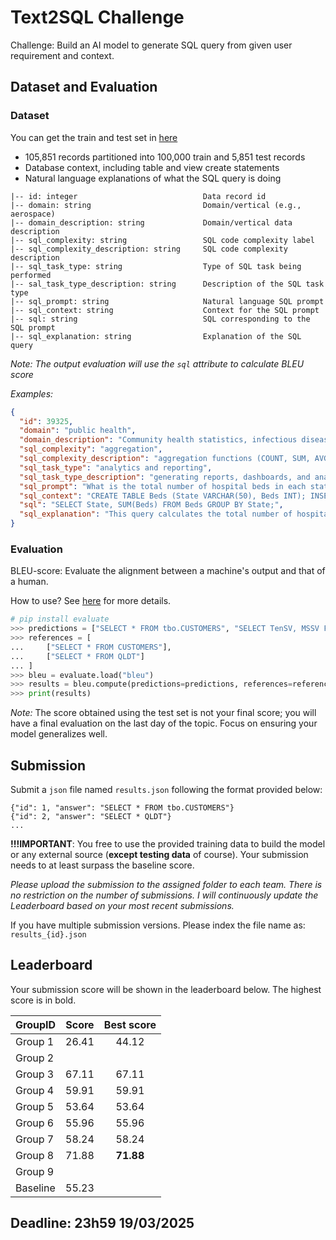 # Text2SQL Challenge

Challenge: Build an AI model to generate SQL query from given user requirement and context.

## Dataset and Evaluation

### Dataset

You can get the train and test set in [here](./dataset)

- 105,851 records partitioned into 100,000 train and 5,851 test records
- Database context, including table and view create statements
- Natural language explanations of what the SQL query is doing

```
|-- id: integer                            Data record id
|-- domain: string                         Domain/vertical (e.g., aerospace)
|-- domain_description: string             Domain/vertical data description
|-- sql_complexity: string                 SQL code complexity label
|-- sql_complexity_description: string     SQL code complexity description
|-- sql_task_type: string                  Type of SQL task being performed
|-- sal_task_type_description: string      Description of the SQL task type
|-- sql_prompt: string                     Natural language SQL prompt
|-- sql_context: string                    Context for the SQL prompt
|-- sql: string                            SQL corresponding to the SQL prompt
|-- sql_explanation: string                Explanation of the SQL query
```

*Note: The output evaluation will use the `sql` attribute to calculate BLEU score*

*Examples:*

```json
{
  "id": 39325,
  "domain": "public health",
  "domain_description": "Community health statistics, infectious disease tracking data, healthcare access metrics, and public health policy analysis.",
  "sql_complexity": "aggregation",
  "sql_complexity_description": "aggregation functions (COUNT, SUM, AVG, MIN, MAX, etc.), and HAVING clause",
  "sql_task_type": "analytics and reporting",
  "sql_task_type_description": "generating reports, dashboards, and analytical insights",
  "sql_prompt": "What is the total number of hospital beds in each state?",
  "sql_context": "CREATE TABLE Beds (State VARCHAR(50), Beds INT); INSERT INTO Beds (State, Beds) VALUES ('California', 100000), ('Texas', 85000), ('New York', 70000);",
  "sql": "SELECT State, SUM(Beds) FROM Beds GROUP BY State;",
  "sql_explanation": "This query calculates the total number of hospital beds in each state in the Beds table. It does this by using the SUM function on the Beds column and grouping the results by the State column."
}
```

### Evaluation

BLEU-score: Evaluate the alignment between a machine's output and that of a human.

How to use? See [here](https://huggingface.co/spaces/evaluate-metric/bleu) for more details.

```python
# pip install evaluate
>>> predictions = ["SELECT * FROM tbo.CUSTOMERS", "SELECT TenSV, MSSV FROM QLDT"]
>>> references = [
...     ["SELECT * FROM CUSTOMERS"],
...     ["SELECT * FROM QLDT"]
... ]
>>> bleu = evaluate.load("bleu")
>>> results = bleu.compute(predictions=predictions, references=references)
>>> print(results)
```
_Note:_ The score obtained using the test set is not your final score; you will have a final evaluation on the last day of the topic. Focus on ensuring your model generalizes well.

## Submission

Submit a `json` file named `results.json` following the format provided below:

```jsonlines
{"id": 1, "answer": "SELECT * FROM tbo.CUSTOMERS"}
{"id": 2, "answer": "SELECT * QLDT"}
...
```

**!!!IMPORTANT**: You free to use the provided training data to build the model or any external source (**except testing data** of course). Your submission needs to at least surpass the baseline score.

*Please upload the submission to the assigned folder to each team. There is no restriction on the number of submissions. I will continuously update the Leaderboard based on your most recent submissions.*

If you have multiple submission versions. Please index the file name as: `results_{id}.json`


## Leaderboard

Your submission score will be shown in the leaderboard below. The highest score is in bold.

|GroupID|Score|Best score|
|:---|:---:|:---:|
|Group 1| 26.41 | 44.12 |
|Group 2| | |
|Group 3| 67.11 | 67.11 |
|Group 4| 59.91 | 59.91 |
|Group 5| 53.64| 53.64 |
|Group 6| 55.96 | 55.96 |
|Group 7| 58.24| 58.24 |
|Group 8| 71.88 | **71.88** |
|Group 9| | |
|Baseline|55.23| |

## Deadline: 23h59 19/03/2025
